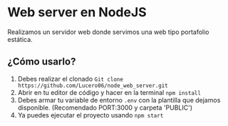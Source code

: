 # Web server en NodeJS

Realizamos un servidor web donde servimos una web tipo portafolio estática.
## ¿Cómo usarlo?
1. Debes realizar el clonado `Git clone https://github.com/Lucero06/node_web_server.git `
2. Abrir en tu editor de código y hacer en la terminal `npm install`
3. Debes armar tu variable de entorno `.env` con la plantilla que dejamos disponible. (Recomendado PORT:3000 y carpeta 'PUBLIC')
4. Ya puedes ejecutar el proyecto usando `npm start` 